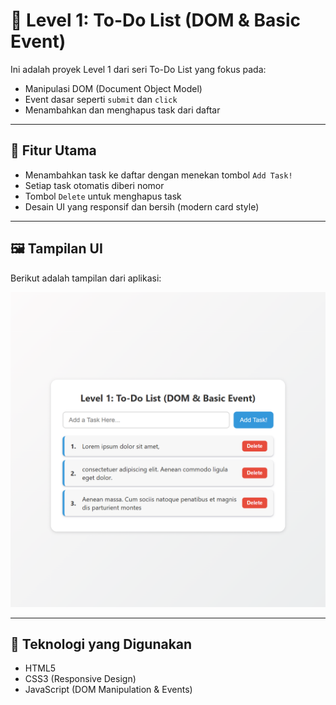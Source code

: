 # 🧠 Level 1: To-Do List (DOM & Basic Event)

Ini adalah proyek Level 1 dari seri To-Do List yang fokus pada:
- Manipulasi DOM (Document Object Model)
- Event dasar seperti `submit` dan `click`
- Menambahkan dan menghapus task dari daftar

---

## 🎯 Fitur Utama

- Menambahkan task ke daftar dengan menekan tombol `Add Task!`
- Setiap task otomatis diberi nomor
- Tombol `Delete` untuk menghapus task
- Desain UI yang responsif dan bersih (modern card style)

---

## 🖼️ Tampilan UI

Berikut adalah tampilan dari aplikasi:

<img src="../images/level1.PNG" alt="Preview To-Do List Level 1" width="600"/>

---

## 🧩 Teknologi yang Digunakan

- HTML5
- CSS3 (Responsive Design)
- JavaScript (DOM Manipulation & Events)
<!-- 
---

## 📂 Struktur Folder
 -->
